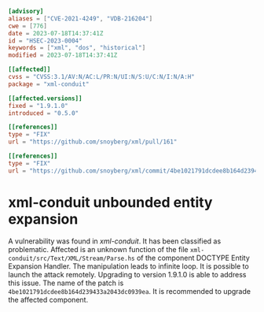``` toml
[advisory]
aliases = ["CVE-2021-4249", "VDB-216204"]
cwe = [776]
date = 2023-07-18T14:37:41Z
id = "HSEC-2023-0004"
keywords = ["xml", "dos", "historical"]
modified = 2023-07-18T14:37:41Z

[[affected]]
cvss = "CVSS:3.1/AV:N/AC:L/PR:N/UI:N/S:U/C:N/I:N/A:H"
package = "xml-conduit"

[[affected.versions]]
fixed = "1.9.1.0"
introduced = "0.5.0"

[[references]]
type = "FIX"
url = "https://github.com/snoyberg/xml/pull/161"

[[references]]
type = "FIX"
url = "https://github.com/snoyberg/xml/commit/4be1021791dcdee8b164d239433a2043dc0939ea"
```

# xml-conduit unbounded entity expansion

A vulnerability was found in *xml-conduit*. It has been classified as
problematic. Affected is an unknown function of the file
`xml-conduit/src/Text/XML/Stream/Parse.hs` of the component DOCTYPE
Entity Expansion Handler. The manipulation leads to infinite loop. It is
possible to launch the attack remotely. Upgrading to version 1.9.1.0 is
able to address this issue. The name of the patch is
`4be1021791dcdee8b164d239433a2043dc0939ea`. It is recommended to upgrade
the affected component.
